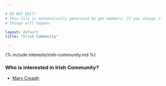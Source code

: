 ```yaml
---

# DO NOT EDIT!
# This file is automatically generated by get-members. If you change it, bad
# things will happen.

layout: default
title: "Irish Community"

---
```


{% include interests/irish-community.md %}

### Who is interested in Irish Community?


* [Mary Creagh](../members/mary-creagh.html)
